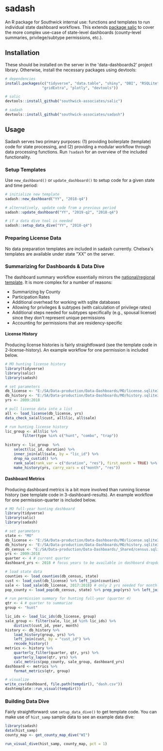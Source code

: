 
# sadash

An R package for Southwick internal use: functions and templates to run individual state dashboard workflows. This extends [package salic](https://southwick-associates.github.io/salic/) to cover the more complex use-case of state-level dashboards (county-level summaries, privilege/subtype permissions, etc.).

## Installation

These should be installed on the server in the 'data-dashboards2' project library. Otherwise, install the necessary packages using devtools:

``` r
# dependencies
install.packages(c("tidyverse", "data.table", "shiny", "DBI", "RSQLite", 
                 "gridExtra", "plotly", "devtools"))

# salic
devtools::install_github("southwick-associates/salic")

# sadash
devtools::install_github("southwick-associates/sadash")
```

## Usage

Sadash serves two primary purposes: (1) providing boilerplate (template) code for state processing, and (2) providing a modular workflow through data processing functions. Run `?sadash` for an overview of the included functionality.

### Setup Templates

Use `new_dashboard()` or `update_dashboard()` to setup code for a given state and time period:

``` r
# initialize new template
sadash::new_dashboard("YY", "2018-q4")

# alternatively, update code from a previous period
sadash::update_dashboard("YY", "2019-q2", "2018-q4")

# if a data dive tool is needed
sadash::setup_data_dive("YY", "2018-q4")
```

### Preparing License Data

No data preparation templates are included in sadash currently. Chelsea's templates are available under state "XX" on the server.

### Summarizing for Dashboards & Data Dive

The dashboard summary workflow essentially mirrors the [national/regional template](https://github.com/southwick-associates/dashboard-template). It is more complex for a number of reasons:

- Summarizing by County
- Participation Rates
- Additional overhead for working with sqlite databases
- Allowing for privileges & subtypes (with calculation of privilege rates)
- Additional steps needed for subtypes specifically (e.g., spousal license) since they don't represent unique permissions
- Accounting for permissions that are residency-specific

#### License History

Producing license histories is fairly straightfoward (see the template code in 2-license-history). An example workflow for one permission is included below.

``` r
# MO hunting license history
library(tidyverse)
library(salic)
library(sadash)

# set parameters
db_license <- "E:/SA/Data-production/Data-Dashboards/MO/license.sqlite3"
db_history <- "E:/SA/Data-production/Data-Dashboards/MO/history.sqlite3"
yrs <- 2009:2018

# pull license data into a list
all <- load_license(db_license, yrs)
data_check_sa(all$cust, all$lic, all$sale)

# run hunting license history
lic_group <- all$lic %>%
        filter(type %in% c("hunt", "combo", "trap"))
    
history <- lic_group  %>%
    select(lic_id, duration) %>%
    inner_join(all$sale, by = "lic_id") %>%
    drop_na_custid() %>%
    rank_sale(rank_var = c("duration", "res"), first_month = TRUE) %>%
    make_history(yrs, carry_vars = c("month", "res"))
```

#### Dashboard Metrics

Producing dashboard metrics is a bit more involved than running license history (see template code in 3-dashboard-results). An example workflow for one permission-quarter is included below.

``` r
# MO full-year hunting dashboard
library(tidyverse)
library(salic)
library(sadash)

# set parameters
state <- "MO"
db_license <- "E:/SA/Data-production/Data-Dashboards/MO/license.sqlite3"
db_history <- "E:/SA/Data-production/Data-Dashboards/MO/history.sqlite3"
db_census <- "E:/SA/Data-production/Data-Dashboards/_Shared/census.sqlite3"
yrs <- 2009:2018
quarter <- 4 # current quarter
dashboard_yrs <- 2018 # focus years to be available in dashboard dropdown menu

# load state data
counties <- load_counties(db_census, state)
cust <- load_cust(db_license) %>% left_join(counties)
sale <- load_sale(db_license, 2017:2018) # only 2 yrs needed for monthly breakouts
pop_county <- load_pop(db_census, state) %>% prep_pop(yrs) %>% left_join(counties)

# run permission summary for hunting full-year (quarter 4)
qtr <- 4 # quarter to summarize
group <- "hunt"

lic_ids <- load_lic_ids(db_license, group)
sale_group <- filter(sale, lic_id %in% lic_ids) %>% 
    distinct(cust_id, year, month)
history <- db_history %>%
    load_history(group, yrs) %>%
    left_join(cust, by = "cust_id") %>%
    recode_history()
metrics <- history %>%
    quarterly_filter(quarter, qtr, yrs) %>%
    quarterly_lapse(qtr, yrs) %>%
    calc_metrics(pop_county, sale_group, dashboard_yrs)
dashboard <- metrics %>%
    format_metrics(qtr, group)

# visualize
write_csv(dashboard, file.path(tempdir(), "dash.csv"))
dashtemplate::run_visual(tempdir())
```

### Building Data Dive

Fairly straightforward: use `setup_data_dive()` to get template code. You can make use of `hist_samp` sample data to see an example data dive:

``` r
library(sadash)
data(hist_samp)
county_map <- get_county_map_dive("WI")

run_visual_dive(hist_samp, county_map, pct = 1)
```